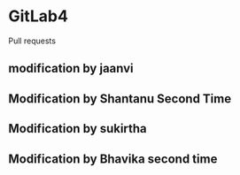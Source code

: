 # GitLab4
Pull requests
## modification by jaanvi
## Modification by Shantanu Second Time
## Modification by sukirtha
## Modification by Bhavika second time
